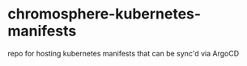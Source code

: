 # chromosphere-kubernetes-manifests
repo for hosting kubernetes manifests that can be sync'd via ArgoCD
